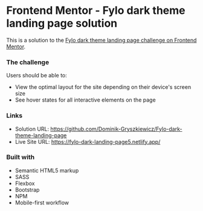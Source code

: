 # Frontend Mentor - Fylo dark theme landing page solution

This is a solution to the [Fylo dark theme landing page challenge on Frontend Mentor](https://www.frontendmentor.io/challenges/fylo-dark-theme-landing-page-5ca5f2d21e82137ec91a50fd).

### The challenge

Users should be able to:

- View the optimal layout for the site depending on their device's screen size
- See hover states for all interactive elements on the page

### Links

- Solution URL: https://github.com/Dominik-Gryszkiewicz/Fylo-dark-theme-landing-page
- Live Site URL: https://fylo-dark-landing-page5.netlify.app/

### Built with

- Semantic HTML5 markup
- SASS
- Flexbox
- Bootstrap
- NPM
- Mobile-first workflow
